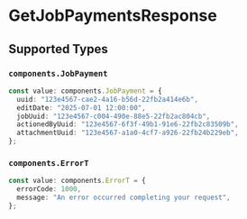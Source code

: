 # GetJobPaymentsResponse


## Supported Types

### `components.JobPayment`

```typescript
const value: components.JobPayment = {
  uuid: "123e4567-cae2-4a16-b56d-22fb2a414e6b",
  editDate: "2025-07-01 12:00:00",
  jobUuid: "123e4567-c004-490e-88e5-22fb2ac804cb",
  actionedByUuid: "123e4567-6f3f-49b1-91e6-22fb2c83509b",
  attachmentUuid: "123e4567-a1a0-4cf7-a926-22fb24b229eb",
};
```

### `components.ErrorT`

```typescript
const value: components.ErrorT = {
  errorCode: 1000,
  message: "An error occurred completing your request",
};
```

